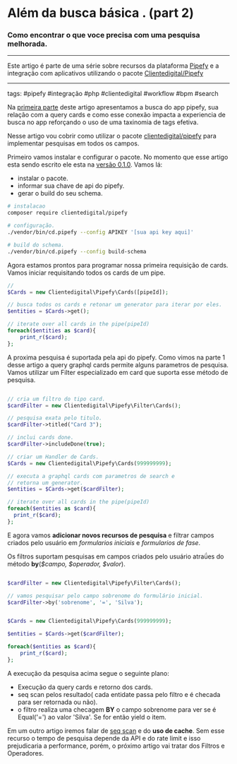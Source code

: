 # Além da busca básica . (part 2)
### Como encontrar o que voce precisa com uma pesquisa melhorada.

---
Este artigo é parte de uma série sobre recursos da plataforma [Pipefy](https://www.pipefy.com/) e a integração com aplicativos utilizando o pacote [Clientedigital/Pipefy](https://github.com/cliente-digital/pipefy)

---

tags: #pipefy #integração #php #clientedigital #workflow #bpm #search

Na [primeira parte](./2-Search-beyond-the-basics-part-1.md) deste artigo apresentamos a busca do app pipefy, sua relação com a query cards e como esse conexão impacta a experiencia de busca no app reforçando o uso de uma taxinomia de tags efetiva.

Nesse artigo vou cobrir como utilizar o pacote [clientedigital/pipefy](https://github.com/cliente-digital/pipefy/tree/main) para implementar pesquisas em todos os campos.

Primeiro vamos instalar e configurar o pacote. No momento que esse artigo esta sendo escrito ele esta na [versão 0.1.0](https://packagist.org/packages/clientedigital/pipefy). Vamos lá:

- instalar o pacote.
- informar sua chave de api do pipefy.
- gerar o build do seu schema.

```bash
# instalacao
composer require clientedigital/pipefy

# configuração.
./vendor/bin/cd.pipefy --config APIKEY '[sua api key aqui]'

# build do schema.
./vendor/bin/cd.pipefy --config build-schema

```

Agora estamos prontos para programar nossa primeira requisição de cards. Vamos iniciar requisitando todos os cards de um pipe.

```php
//
$Cards = new Clientedigital\Pipefy\Cards([pipeId]);

// busca todos os cards e retonar um generator para iterar por eles.
$entities = $Cards->get();

// iterate over all cards in the pipe(pipeId)
foreach($entities as $card){
    print_r($card);
};
```

A proxima pesquisa é suportada pela api do pipefy. Como vimos na parte 1 desse artigo a query graphql cards permite alguns parametros de pesquisa. Vamos utilizar um Filter especializado em card que suporta esse método de pesquisa.

```php

// cria um filtro do tipo card.
$cardFilter = new Clientedigital\Pipefy\Filter\Cards();

// pesquisa exata pelo titulo.
$cardFilter->titled("Card 3");

// inclui cards done.
$cardFilter->includeDone(true);

// criar um Handler de Cards.
$Cards = new Clientedigital\Pipefy\Cards(999999999);

// executa a graphql cards com parametros de search e
// retorna um generator.
$entities = $Cards->get($cardFilter);

// iterate over all cards in the pipe(pipeId)
foreach($entities as $card){
  print_r($card);
};
```

E agora vamos **adicionar novos recursos de pesquisa** e filtrar campos criados pelo usuário em _formularios iniciais_ e _formularios de fase_.

Os filtros suportam pesquisas em campos criados pelo usuário atraǘes do método **by**(_$campo, $operador, $valor_).

```php

$cardFilter = new Clientedigital\Pipefy\Filter\Cards();

// vamos pesquisar pelo campo sobrenome do formulário inicial.
$cardFilter->by('sobrenome', '=', 'Silva');


$Cards = new Clientedigital\Pipefy\Cards(999999999);

$entities = $Cards->get($cardFilter);

foreach($entities as $card){
    print_r($card);
};
```
A execução da pesquisa acima segue o seguinte plano:
- Execução da query cards e retorno dos cards.
- seq scan pelos resultado( cada entidate passa pelo filtro e é checada para ser retornada ou não).
- o filtro realiza uma checagem **BY** o campo sobrenome para ver se é Equal('=') ao valor 'Silva'. Se for então yield o item.

Em um outro artigo iremos falar de [seq scan](https://en.wikipedia.org/wiki/Full_table_scan) e do **uso de cache**. Sem esse recurso o tempo de pesquisa depende da API e do rate limit e isso prejudicaria a performance, porém, o próximo artigo vai tratar dos Filtros e Operadores.
